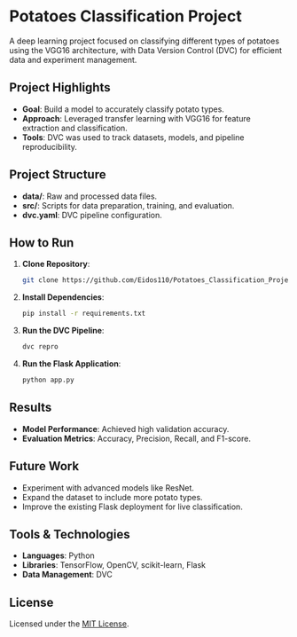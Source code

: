 # Potatoes Classification Project

A deep learning project focused on classifying different types of potatoes using the VGG16 architecture, with Data Version Control (DVC) for efficient data and experiment management.

## Project Highlights

- **Goal**: Build a model to accurately classify potato types.
- **Approach**: Leveraged transfer learning with VGG16 for feature extraction and classification.
- **Tools**: DVC was used to track datasets, models, and pipeline reproducibility.

## Project Structure

- **data/**: Raw and processed data files.
- **src/**: Scripts for data preparation, training, and evaluation.
- **dvc.yaml**: DVC pipeline configuration.

## How to Run

1. **Clone Repository**:
   ```sh
   git clone https://github.com/Eidos110/Potatoes_Classification_Project.git
2. **Install Dependencies**:
   ```sh
   pip install -r requirements.txt
3. **Run the DVC Pipeline**:
   ```sh
   dvc repro
4. **Run the Flask Application**:
   ```sh
   python app.py

## Results

- **Model Performance**: Achieved high validation accuracy.
- **Evaluation Metrics**: Accuracy, Precision, Recall, and F1-score.

## Future Work

- Experiment with advanced models like ResNet.
- Expand the dataset to include more potato types.
- Improve the existing Flask deployment for live classification.

## Tools & Technologies

- **Languages**: Python
- **Libraries**: TensorFlow, OpenCV, scikit-learn, Flask
- **Data Management**: DVC

## License

Licensed under the [MIT License](LICENSE).

 
